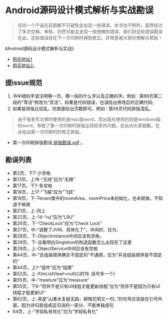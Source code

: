 # Android源码设计模式解析与实战勘误

>任何一个产品在前期都不可避免会出现一些错误，本书也不例外。虽然经过了多次交稿、审核，仍然可能会发现一些细微的错误，我们将这些错误勘误在此，这些错误将在下一次印刷时得到修正。非常感谢大家的理解与帮助！

《Android源码设计模式解析与实战》

* [购买地址1](http://item.jd.com/10001520150.html) 
* [购买地址2](http://www.epubit.com.cn/book/details/4179)。

## 提issue规范

1. 书中错别字请注明哪一页、哪一段的什么字以及正确的字。例如 : 第89页第二段的"零活"修改为“灵活”。如果是代码错误，也请给出修改后的正确代码;
2. 如果是排版比较乱，则直接给出页数即可。例如 : 第56页代码排版混乱。

> 由于笔者写文章时使用的是mac版word，而出版社使用的则是windows版的word，导致了第一次印刷时排版出现较多的问题，在此向大家致歉。在此给出第一次印刷时的修正排版。
> 
* 第一次印刷排版勘误,[排版勘误.pdf](排版勘误.pdf) 。

## 勘误列表

* 第2页，下7-少空格
* 第13页，上18-“无线”应为“无限”
* 第17页，下7-多空格
* 第18页，上17-“飞越”应为“飞跃”
* 第19页，下-Tenant类中的roomArea、roomPrice未初始化，也未赋值，不知道干嘛用
* 第21页，上-同上
* 第22页，上-14-“rul”应为“LRU”
* 第26页，下-“CheckLock”应为“Check Lock”
* 第27页，中-“调整了JVM、具体化了“，中间的、应为，
* 第28页，下-Objectinstance中间应该有空格，
* 第28页，下-没看明白Singleton的构造函数怎么出现在了这里
* 第29页，上-ObjectService中间应该有空格
* 第44页，中-“且组装顺序确实不固定的”不通顺，应为“并且组装顺序是不固定的“
* 第44页，上1-“组件”应为“组建”
* 第52页，上-if(mListView!=null){}的18. 括号多一个}
* 第55页，中-"meature"应为“measure”
* 第55页，下6-“但并不是只有UI线程才能更新线程”应为“但并不是因为只有UI线程才能更新UI”
* 第62页，上-真是“山重水复疑无路，柳暗花明又一村。”的句号应该放在引号外面，因为诗句是组成这句话的一部分，不能单独成句
* 64页，上-“字段私有优化”应为“字段私有化”
